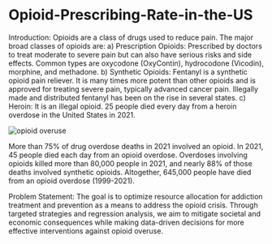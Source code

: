 # Opioid-Prescribing-Rate-in-the-US
Introduction: 
Opioids are a class of drugs used to reduce pain.
The major broad classes of opioids are:
a) Prescription Opioids: Prescribed by doctors to treat moderate to severe pain but can also have serious risks and side effects. Common types are oxycodone (OxyContin), hydrocodone (Vicodin), morphine, and methadone.
b) Synthetic Opioids: Fentanyl is a synthetic opioid pain reliever. It is many times more potent than other opioids and is approved for treating severe pain, typically advanced cancer pain. Illegally made and distributed fentanyl has been on the rise in several states.
c) Heroin: It is an illegal opioid. 25 people died every day from a heroin overdose in the United States in 2021.

![opioid overuse](https://github.com/ghoshsukanyaa/Opiod-Prescribing-Rate-in-the-US/assets/151473412/774e9d8d-778b-4f18-a872-9b410dea6de5)

More than 75% of drug overdose deaths in 2021 involved an opioid. In 2021, 45 people died each day from an opioid overdose.
Overdoses involving opioids killed more than 80,000 people in 2021, and nearly 88% of those deaths involved synthetic opioids. Altogether, 645,000 people have died from an opioid overdose (1999-2021).

Problem Statement:
The goal is to optimize resource allocation for addiction treatment and prevention as a means to address the opioid crisis. Through targeted strategies and regression analysis, we aim to mitigate societal and economic consequences while making data-driven decisions for more effective interventions against opioid overuse.

